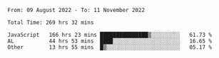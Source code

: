 
<!--START_SECTION:waka-->

```text
From: 09 August 2022 - To: 11 November 2022

Total Time: 269 hrs 32 mins

JavaScript   166 hrs 23 mins ███████████████▒░░░░░░░░░   61.73 %
AL           44 hrs 53 mins  ████░░░░░░░░░░░░░░░░░░░░░   16.65 %
Other        13 hrs 55 mins  █▒░░░░░░░░░░░░░░░░░░░░░░░   05.17 %
```

<!--END_SECTION:waka-->











